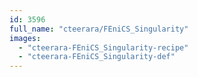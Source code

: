 ```yaml
---
id: 3596
full_name: "cteerara/FEniCS_Singularity"
images: 
  - "cteerara-FEniCS_Singularity-recipe"
  - "cteerara-FEniCS_Singularity-def"
---
```

